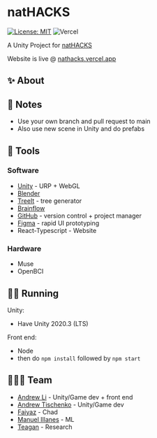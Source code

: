 # natHACKS

[![License: MIT](https://img.shields.io/badge/License-MIT-blue.svg)](https://opensource.org/licenses/MIT) ![Vercel](https://vercelbadge.vercel.app/api/Zeyu-Li/natHACKS)

A Unity Project for [natHACKS](https://nathacks.devpost.com/)

Website is live @ [nathacks.vercel.app](https://nathacks.vercel.app/)

## ✨ About





## 📰 Notes

* Use your own branch and pull request to main
* Also use new scene in Unity and do prefabs 



## 🔨 Tools

### Software

* [Unity](https://unity.com/) - URP + WebGL
* [Blender](https://www.blender.org/)
* [TreeIt](https://www.evolved-software.com/treeit/treeit) - tree generator
* [Brainflow](https://brainflow.org/)
* [GitHub](https://www.github.com) - version control + project manager
* [Figma](https://www.figma.com/file/IcfrvkiN2HaKL51XlhzF6Y/natHACKS?node-id=0%3A1) - rapid UI prototyping
* React-Typescript - Website

### Hardware

* Muse
* OpenBCI



## 🏃‍♀️ Running

Unity:

* Have Unity 2020.3 (LTS)

Front end:

* Node
* then do `npm install` followed by `npm start`



## 👨‍👧‍👧 Team

<!--- put your links here --->

* [Andrew Li](http://andrewli.site/) - Unity/Game dev + front end
* [Andrew Tischenko]() - Unity/Game dev 
* [Faiyaz]() - Chad
* [Manuel Illanes]() - ML
* [Teagan]() - Research

